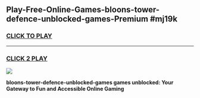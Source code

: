 
## Play-Free-Online-Games-bloons-tower-defence-unblocked-games-Premium #mj19k
<h3>
<a href="https://premium.freeplayer.one?title=bloons-tower-defence-unblocked-games&ref=8M">CLICK TO PLAY</a></h3>
<hr>

<h3>
<a href="https://premium.freeplayer.one?title=bloons-tower-defence-unblocked-games&ref=8M">CLICK 2 PLAY</a>
  
</h3>

<a href="https://premium.freeplayer.one?title=bloons-tower-defence-unblocked-games&ref=8M"><img src="https://clearcache.store/games.png"></a>


**bloons-tower-defence-unblocked-games games unblocked: Your Gateway to Fun and Accessible Online Gaming**
